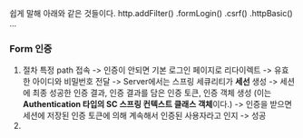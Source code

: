 쉽게 말해 아래와 같은 것들이다.
http.addFilter()
    .formLogin()
    .csrf()
    .httpBasic() ...

### Form 인증
1. 절차
특정 path 접속 -> 인증이 안되면 기본 로그인 페이지로 리다이렉트 -> 유효한 아이디와 비밀번호 전달 -> Server에서는 스프링 세큐리티가 **세선** 생성 -> 세션에 최종 성공한 인증 결과, 인증 결과를 담은 인증 토큰, 인증 객체 생성 (이는 **Authentication 타입의 SC 스프링 컨텍스트 클래스 객체**이다.) -> 인증을 받으면 세션에 저장된 인증 토큰에 의해 계속해서 인증된 사용자라고 인지 -> 성공
2.